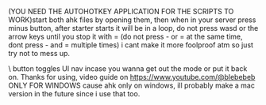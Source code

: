 (YOU NEED THE AUTOHOTKEY APPLICATION FOR THE SCRIPTS TO WORK)start both ahk files by opening them, then when in your server press minus button, after starter starts it will be in a loop, do not press wasd or the arrow keys until you stop it with =  (do not press - or = at the same time, dont press - and = multiple times) i cant make it more foolproof atm so just try not to mess up.

\ button toggles UI nav incase you wanna get out the mode or put it back on.
Thanks for using, video guide on https://www.youtube.com/@blebebeb
ONLY FOR WINDOWS cause ahk only on windows, ill probably make a mac version in the future since i use that too.
